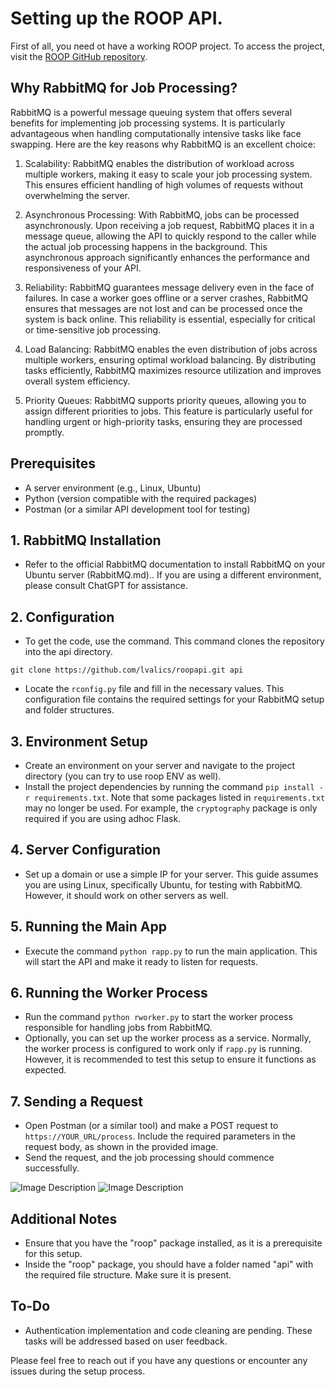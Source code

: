 # Setting up the ROOP API.

First of all, you need ot have a working ROOP project. To access the project, visit the [ROOP GitHub repository](https://github.com/s0md3v/roop/).

## Why RabbitMQ for Job Processing?
RabbitMQ is a powerful message queuing system that offers several benefits for implementing job processing systems. It is particularly advantageous when handling computationally intensive tasks like face swapping. Here are the key reasons why RabbitMQ is an excellent choice:

1. Scalability: RabbitMQ enables the distribution of workload across multiple workers, making it easy to scale your job processing system. This ensures efficient handling of high volumes of requests without overwhelming the server.

2. Asynchronous Processing: With RabbitMQ, jobs can be processed asynchronously. Upon receiving a job request, RabbitMQ places it in a message queue, allowing the API to quickly respond to the caller while the actual job processing happens in the background. This asynchronous approach significantly enhances the performance and responsiveness of your API.

3. Reliability: RabbitMQ guarantees message delivery even in the face of failures. In case a worker goes offline or a server crashes, RabbitMQ ensures that messages are not lost and can be processed once the system is back online. This reliability is essential, especially for critical or time-sensitive job processing.

4. Load Balancing: RabbitMQ enables the even distribution of jobs across multiple workers, ensuring optimal workload balancing. By distributing tasks efficiently, RabbitMQ maximizes resource utilization and improves overall system efficiency.

5. Priority Queues: RabbitMQ supports priority queues, allowing you to assign different priorities to jobs. This feature is particularly useful for handling urgent or high-priority tasks, ensuring they are processed promptly.

## Prerequisites
- A server environment (e.g., Linux, Ubuntu)
- Python (version compatible with the required packages)
- Postman (or a similar API development tool for testing)

## 1. RabbitMQ Installation
- Refer to the official RabbitMQ documentation to install RabbitMQ on your Ubuntu server (RabbitMQ.md).. If you are using a different environment, please consult ChatGPT for assistance.

## 2. Configuration
- To get the code, use the command.  This command clones the repository into the api directory.

```git clone https://github.com/lvalics/roopapi.git api```

- Locate the `rconfig.py` file and fill in the necessary values. This configuration file contains the required settings for your RabbitMQ setup and folder structures.

## 3. Environment Setup
- Create an environment on your server and navigate to the project directory (you can try to use roop ENV as well).
- Install the project dependencies by running the command `pip install -r requirements.txt`. Note that some packages listed in `requirements.txt` may no longer be used. For example, the `cryptography` package is only required if you are using adhoc Flask.

## 4. Server Configuration
- Set up a domain or use a simple IP for your server. This guide assumes you are using Linux, specifically Ubuntu, for testing with RabbitMQ. However, it should work on other servers as well.

## 5. Running the Main App
- Execute the command `python rapp.py` to run the main application. This will start the API and make it ready to listen for requests.

## 6. Running the Worker Process
- Run the command `python rworker.py` to start the worker process responsible for handling jobs from RabbitMQ.
- Optionally, you can set up the worker process as a service. Normally, the worker process is configured to work only if `rapp.py` is running. However, it is recommended to test this setup to ensure it functions as expected.

## 7. Sending a Request
- Open Postman (or a similar tool) and make a POST request to `https://YOUR_URL/process`. Include the required parameters in the request body, as shown in the provided image.
- Send the request, and the job processing should commence successfully.

![Image Description](upload/postman.png)
![Image Description](upload/postman_answers.png)

## Additional Notes
- Ensure that you have the "roop" package installed, as it is a prerequisite for this setup.
- Inside the "roop" package, you should have a folder named "api" with the required file structure. Make sure it is present.

## To-Do
- Authentication implementation and code cleaning are pending. These tasks will be addressed based on user feedback.

Please feel free to reach out if you have any questions or encounter any issues during the setup process.

